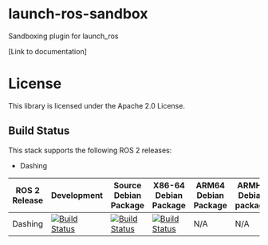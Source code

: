 # launch-ros-sandbox

Sandboxing plugin for launch_ros

[Link to documentation]

# License

This library is licensed under the Apache 2.0 License.


Build Status
------------

This stack supports the following ROS 2 releases:

 * Dashing

| ROS 2 Release | Development  | Source Debian Package | X86-64 Debian Package | ARM64 Debian Package | ARMHF Debian package |
| ------------- | ------------ | --------------------- | --------------------- | -------------------- | -------------------- |
| Dashing       | [![Build Status](http://build.ros2.org/buildStatus/icon?job=Ddev__launch_ros_sandbox__ubuntu_bionic_amd64)](http://build.ros2.org/job/Ddev__launch_ros_sandbox__ubuntu_bionic_amd64) | [![Build Status](http://build.ros2.org/buildStatus/icon?job=Dsrc_uB__launch_ros_sandbox__ubuntu_bionic__source)](http://build.ros2.org/job/Dsrc_uB__launch_ros_sandbox__ubuntu_bionic__source) | [![Build Status](http://build.ros2.org/buildStatus/icon?job=Dbin_uB64__launch_ros_sandbox__ubuntu_bionic_amd64__binary)](http://build.ros2.org/job/Dbin_uB64__launch_ros_sandbox__ubuntu_bionic_amd64__binary) | N/A | N/A |
